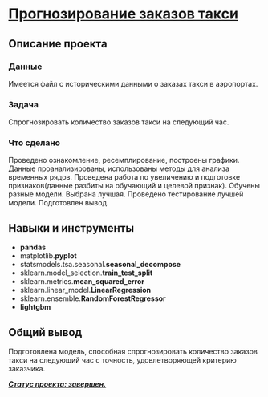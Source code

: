# [Прогнозирование заказов такси](https://github.com/observer012/yandex_practicum/blob/main/11.%20Временные%20ряды%20(15)/Прогнозирование%20заказов%20такси.ipynb)


## Описание проекта
### Данные

Имеется файл с историческими данными о заказах такси в аэропортах.

### Задача

Спрогнозировать количество заказов такси на следующий час.

### Что сделано

Проведено ознакомление, ресемплирование, построены графики. 
Данные проанализированы, использованы методы для анализа временных рядов. 
Проведена работа по увеличению и подготовке признаков(данные разбиты на обучающий и целевой признак). 
Обучены разные модели. Выбрана лучшая. 
Проведено тестирование лучшей модели. 
Подготовлен вывод.

## Навыки и инструменты
- **pandas**
- matplotlib.**pyplot**
- statsmodels.tsa.seasonal.**seasonal_decompose**
- sklearn.model_selection.**train_test_split**
- sklearn.metrics.**mean_squared_error**
- sklearn.linear_model.**LinearRegression**
- sklearn.ensemble.**RandomForestRegressor**
- **lightgbm**

##

## Общий вывод

Подготовлена модель, способная спрогнозировать количество заказов такси на следующий час с точность, удовлетворяющей критерию заказчика.

<u>***Статус проекта: завершен.***</u>  

